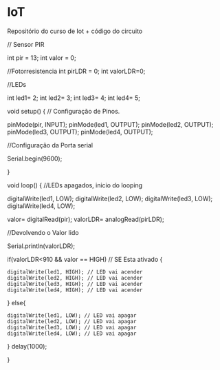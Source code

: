 # IoT
Repositório do curso de Iot + código do circuito

// Sensor PIR

int pir = 13;
int valor = 0;

//Fotorresistencia
int pirLDR = 0;
int valorLDR=0;

//LEDs

int led1= 2;
int led2= 3;
int led3= 4;
int led4= 5;



void setup()
{
  // Configuração de Pinos.
  
  pinMode(pir, INPUT);
  pinMode(led1, OUTPUT);
  pinMode(led2, OUTPUT);
  pinMode(led3, OUTPUT);
  pinMode(led4, OUTPUT);
  
  //Configuração da Porta serial
  
  Serial.begin(9600);
  
}

void loop()
{
 //LEDs apagados, inicio do looping
  
  digitalWrite(led1, LOW);
  digitalWrite(led2, LOW);
  digitalWrite(led3, LOW);
  digitalWrite(led4, LOW);
  
  valor= digitalRead(pir);
  valorLDR= analogRead(pirLDR);
  
  
  //Devolvendo o Valor lido
  
  Serial.println(valorLDR);
  
  if(valorLDR<910 && valor == HIGH) // SE Esta ativado
  {
  
  	digitalWrite(led1, HIGH); // LED vai acender
    digitalWrite(led2, HIGH); // LED vai acender
    digitalWrite(led3, HIGH); // LED vai acender
    digitalWrite(led4, HIGH); // LED vai acender
    
  }
  else{
  
    digitalWrite(led1, LOW); // LED vai apagar
    digitalWrite(led2, LOW); // LED vai apagar
    digitalWrite(led3, LOW); // LED vai apagar
    digitalWrite(led4, LOW); // LED vai apagar
  
  }
  delay(1000);
  
}

